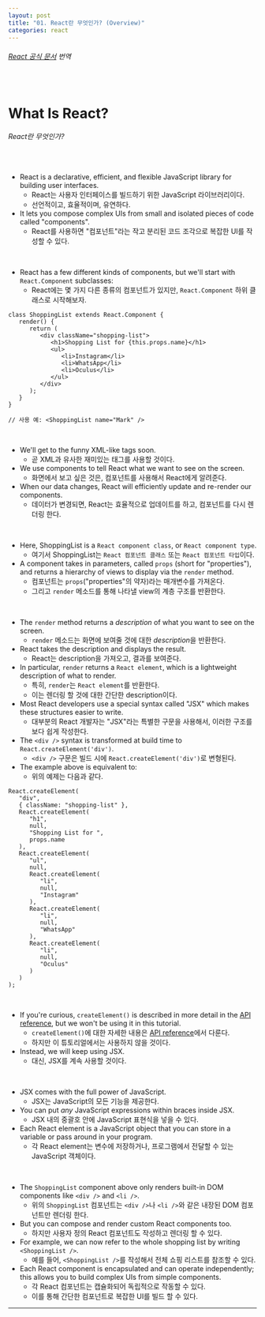 ```yaml
---
layout: post
title: "01. React란 무엇인가? (Overview)"
categories: react
---
```


###### [React 공식 문서](https://reactjs.org/tutorial/tutorial.html#what-is-react) 번역

<br>

# What Is React?

###### React란 무엇인가?

<br>

- React is a declarative, efficient, and flexible JavaScript library for building user interfaces.
  - React는 사용자 인터페이스를 빌드하기 위한 JavaScript 라이브러리이다.
  - 선언적이고, 효율적이며, 유연하다.
- It lets you compose complex UIs from small and isolated pieces of code called "components".
  - React를 사용하면 "컴포넌트"라는 작고 분리된 코드 조각으로 복잡한 UI를 작성할 수 있다.

<br>

- React has a few different kinds of components, but we'll start with `React.Component` subclasses:
  - React에는 몇 가지 다른 종류의 컴포넌트가 있지만, `React.Component` 하위 클래스로 시작해보자.

```react
class ShoppingList extends React.Component {
   render() {
      return (
         <div className="shopping-list">
            <h1>Shopping List for {this.props.name}</h1>
            <ul>
               <li>Instagram</li>
               <li>WhatsApp</li>
               <li>Oculus</li>
            </ul>
         </div>
      );
   }
}

// 사용 예: <ShoppingList name="Mark" />
```

<br>

- We'll get to the funny XML-like tags soon.
  - 곧 XML과 유사한 재미있는 태그를 사용할 것이다.
- We use components to tell React what we want to see on the screen.
  - 화면에서 보고 싶은 것은, 컴포넌트를 사용해서 React에게 알려준다.
- When our data changes, React will efficiently update and re-render our components.
  - 데이터가 변경되면, React는 효율적으로 업데이트를 하고, 컴포넌트를 다시 렌더링 한다.

<br>

- Here, ShoppingList is a `React component class`, or `React component type`.
  - 여기서 ShoppingList는 `React 컴포넌트 클래스` 또는 `React 컴포넌트 타입`이다.
- A component takes in parameters, called `props` (short for "properties"), and returns a hierarchy of views to display via the `render` method.
  - 컴포넌트는 `props`("properties"의 약자)라는 매개변수를 가져온다.
  - 그리고 `render` 메소드를 통해 나타낼 view의 계층 구조를 반환한다.

<br>

- The `render` method returns a *description* of what you want to see on the screen.
  - `render` 메소드는 화면에 보여줄 것에 대한 *description*을 반환한다.
- React takes the description and displays the result.
  - React는 description을 가져오고, 결과를 보여준다.
- In particular, `render` returns a `React element`, which is a lightweight description of what to render.
  - 특히, `render`는 `React element`를 반환한다.
  - 이는 렌더링 할 것에 대한 간단한 description이다.
- Most React developers use a special syntax called "JSX" which makes these structures easier to write.
  - 대부분의 React 개발자는 "JSX"라는 특별한 구문을 사용해서, 이러한 구조를 보다 쉽게 작성한다.
- The `<div />` syntax is transformed at build time to `React.createElement('div')`.
  - `<div />` 구문은 빌드 시에 `React.createElement('div')`로 변형된다.
- The example above is equivalent to:
  - 위의 예제는 다음과 같다.

```react
React.createElement(
   "div",
   { className: "shopping-list" },
   React.createElement(
      "h1",
      null,
      "Shopping List for ",
      props.name
   ),
   React.createElement(
      "ul",
      null,
      React.createElement(
         "li",
         null,
         "Instagram"
      ),
      React.createElement(
         "li",
         null,
         "WhatsApp"
      ),
      React.createElement(
         "li",
         null,
         "Oculus"
      )
   )
);
```

<br>

- If you're curious, `createElement()` is described in more detail in the [API reference](https://reactjs.org/docs/react-api.html#createelement), but we won't be using it in this tutorial.
  - `createElement()`에 대한 자세한 내용은 [API reference](https://reactjs.org/docs/react-api.html#createelement)에서 다룬다.
  - 하지만 이 튜토리얼에서는 사용하지 않을 것이다.
- Instead, we will keep using JSX.
  - 대신, JSX를 계속 사용할 것이다.

<br>

- JSX comes with the full power of JavaScript.
  - JSX는 JavaScript의 모든 기능을 제공한다.
- You can put *any* JavaScript expressions within braces inside JSX.
  - JSX 내의 중괄호 안에 JavaScript 표현식을 넣을 수 있다.
- Each React element is a JavaScript object that you can store in a variable or pass around in your program.
  - 각 React element는 변수에 저장하거나, 프로그램에서 전달할 수 있는 JavaScript 객체이다.

<br>

- The `ShoppingList` component above only renders built-in DOM components like `<div />` and `<li />`.
  - 위의 `ShoppingList` 컴포넌트는 `<div />`나 `<li />`와 같은 내장된 DOM 컴포넌트만 렌더링 한다.
- But you can compose and render custom React components too.
  - 하지만 사용자 정의 React 컴포넌트도 작성하고 렌더링 할 수 있다.
- For example, we can now refer to the whole shopping list by writing `<ShoppingList />`.
  - 예를 들어, `<ShoppingList />`를 작성해서 전체 쇼핑 리스트를 참조할 수 있다.
- Each React component is encapsulated and can operate independently; this allows you to build complex UIs from simple components.
  - 각 React 컴포넌트는 캡슐화되어 독립적으로 작동할 수 있다.
  - 이를 통해 간단한 컴포넌트로 복잡한 UI를 빌드 할 수 있다.

------

<br>